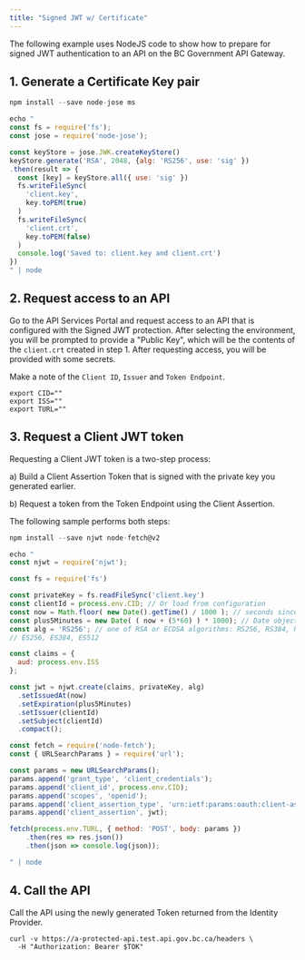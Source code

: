 ```yaml
---
title: "Signed JWT w/ Certificate"
---
```



The following example uses NodeJS code to show how to prepare for signed JWT
authentication to an API on the BC Government API Gateway.

## 1. Generate a Certificate Key pair

```javascript
npm install --save node-jose ms

echo "
const fs = require('fs');
const jose = require('node-jose');

const keyStore = jose.JWK.createKeyStore()
keyStore.generate('RSA', 2048, {alg: 'RS256', use: 'sig' })
.then(result => {
  const [key] = keyStore.all({ use: 'sig' })
  fs.writeFileSync(
    'client.key',
    key.toPEM(true)
  )
  fs.writeFileSync(
    'client.crt',
    key.toPEM(false)
  )
  console.log('Saved to: client.key and client.crt')
})
" | node
```

## 2. Request access to an API

Go to the API Services Portal and request access to an API that is configured
with the Signed JWT protection. After selecting the environment, you will be
prompted to provide a "Public Key", which will be the contents of the
`client.crt` created in step 1. After requesting access, you will be provided
with some secrets.

Make a note of the `Client ID`, `Issuer` and `Token Endpoint`.

```shell
export CID=""
export ISS=""
export TURL=""
```

## 3. Request a Client JWT token

Requesting a Client JWT token is a two-step process:

a) Build a Client Assertion Token that is signed with the private key you
generated earlier.

b) Request a token from the Token Endpoint using the Client Assertion.

The following sample performs both steps:

```javascript
npm install --save njwt node-fetch@v2

echo "
const njwt = require('njwt');

const fs = require('fs')

const privateKey = fs.readFileSync('client.key')
const clientId = process.env.CID; // Or load from configuration
const now = Math.floor( new Date().getTime() / 1000 ); // seconds since epoch
const plus5Minutes = new Date( ( now + (5*60) ) * 1000); // Date object
const alg = 'RS256'; // one of RSA or ECDSA algorithms: RS256, RS384, RS512,
// ES256, ES384, ES512

const claims = {
  aud: process.env.ISS
};

const jwt = njwt.create(claims, privateKey, alg)
  .setIssuedAt(now)
  .setExpiration(plus5Minutes)
  .setIssuer(clientId)
  .setSubject(clientId)
  .compact();

const fetch = require('node-fetch');
const { URLSearchParams } = require('url');

const params = new URLSearchParams();
params.append('grant_type', 'client_credentials');
params.append('client_id', process.env.CID);
params.append('scopes', 'openid');
params.append('client_assertion_type', 'urn:ietf:params:oauth:client-assertion-type:jwt-bearer');
params.append('client_assertion', jwt);

fetch(process.env.TURL, { method: 'POST', body: params })
    .then(res => res.json())
    .then(json => console.log(json));

" | node
```

## 4. Call the API

Call the API using the newly generated Token returned from the Identity Provider.

```shell
curl -v https://a-protected-api.test.api.gov.bc.ca/headers \
  -H "Authorization: Bearer $TOK"

```
